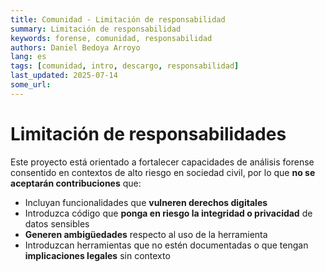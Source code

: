 ```yaml
---
title: Comunidad - Limitación de responsabilidad
summary: Limitación de responsabilidad
keywords: forense, comunidad, responsabilidad
authors: Daniel Bedoya Arroyo
lang: es
tags: [comunidad, intro, descargo, responsabilidad]
last_updated: 2025-07-14
some_url:
---
```


# Limitación de responsabilidades

Este proyecto está orientado a fortalecer capacidades de análisis forense consentido en contextos de alto riesgo en sociedad civil, por lo que **no se aceptarán contribuciones** que:

* Incluyan funcionalidades que **vulneren derechos digitales**  
* Introduzca código que **ponga en riesgo la integridad o privacidad** de datos sensibles  
* **Generen ambigüedades** respecto al uso de la herramienta  
* Introduzcan herramientas que no estén documentadas o que tengan **implicaciones legales** sin contexto